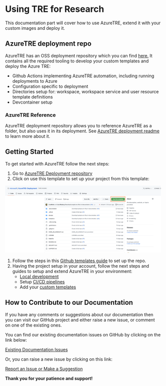 # Using TRE for Research

This documentation part will cover how to use AzureTRE, extend it with your custom images and deploy it.

## AzureTRE deployment repo

AzureTRE has an OSS deployment repository which you can find [here.](https://github.com/microsoft/AzureTRE-Deployment)
It contains all the required tooling to develop your custom templates and deploy the Azure TRE:

- Github Actions implementing AzureTRE automation, including running deployments to Azure
- Configuration specific to deployment
- Directories setup for: workspace, workspace service and user resource template definitions
- Devcontainer setup

### AzureTRE Reference

AzureTRE deployment repository allows you to reference AzureTRE as a folder, but also uses it in its deployment. See [AzureTRE deployment readme](https://github.com/microsoft/AzureTRE-Deployment/blob/main/README.md) to learn more about it.

## Getting Started

To get started with AzureTRE follow the next steps:

1. Go to [AzureTRE Deployment repository]((https://github.com/microsoft/AzureTRE-Deployment))
1. Click on use this template to set up your project from this template:

[![Use AzureTRE Deployment template](../assets/using-tre/use_template.png)](../assets/using-tre/use_template.png)

1. Follow the steps in this [Github templates guide](https://docs.github.com/en/repositories/creating-and-managing-repositories/creating-a-repository-from-a-template) to set up the repo.
1. Having the project setup in your account, follow the next steps and guides to setup and extend AzureTRE in your environment:
    - [Local development](docs/using-tre/local-development/index.md)
    - Setup [CI/CD pipelines](docs/using-tre/pipelines/index.md)
    - Add your [custom templates](docs/using-tre/templates/index.md)

## How to Contribute to our Documentation

If you have any comments or suggestions about our documentation then you can visit our GitHub project and either raise a new issue, or comment on one of the existing ones.

You can find our existing documentation issues on GitHub by clicking on the link below:

[Existing Documentation Issues](https://github.com/microsoft/AzureTRE/issues?q=is%3Aissue+is%3Aopen+label%3Adocumentation)

Or, you can raise a new issue by clicking on this link:

[Report an Issue or Make a Suggestion](https://github.com/microsoft/AzureTRE/issues/new/choose)

**Thank you for your patience and support!**
